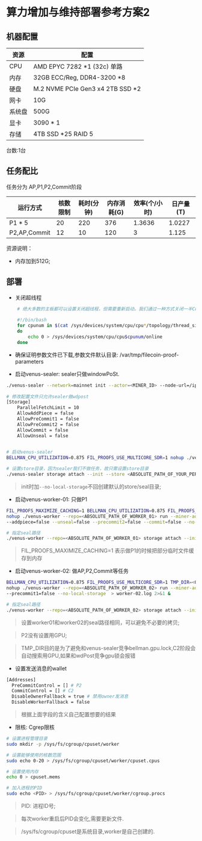 # 算力增加与维持部署参考方案2

## 机器配置

|  资源   | 配置  |
|  ----  | ----  |
|  CPU   | AMD EPYC 7282 *1 (32c) 单路 |
| 内存  | 32GB ECC/Reg, DDR4-3200 *8 |
| 硬盘  | M.2 NVME PCIe Gen3 x4 2TB SSD *2 |
| 网卡  | 10G |
| 系统盘  | 500G |
| 显卡  | 3090 * 1 |
| 存储  | 4TB SSD *25 RAID 5 |

台数:1台

## 任务配比

任务分为 AP,P1,P2,Commit阶段
	
|  运行方式   | 核数限制  |  耗时(分钟) |  内存消耗(G) |  效率(个/小时) | 日产量(T) |
|  -----------  | -----  |  ---------  |  ----------  |  ------------  | -------  |
|     P1 * 5    |   20  |    220      |   376   |   1.3636   |  1.0227  |
|  P2,AP,Commit |   12  |    10    |   120   |      3     |  1.125   |

资源说明：
- 内存加到512G;

## 部署

- 关闭超线程
```bash
    # 绝大多数的主板都可以设置关闭超线程，但需要重新启动。我们通过一种方式关闭一半CPU的映射关系来做到相同的效果，这种方式不需要重启，但是每次重启都会失效。
    
    #!/bin/bash
    for cpunum in $(cat /sys/devices/system/cpu/cpu*/topology/thread_siblings_list | cut -s -d, -f2- | tr ',' '\n' | sort -un)
    do
        echo 0 > /sys/devices/system/cpu/cpu$cpunum/online
    done
```

- 确保证明参数文件已下载,参数文件默认目录: /var/tmp/filecoin-proof-parameters

- 启动venus-sealer: sealer只做windowPoSt.
```sh
./venus-sealer --network=mainnet init --actor=<MINER_ID> --node-url=/ip4/<IP_ADDRESS_OF_VENUS/tcp/3453 --messager-url=/ip4/<IP_ADDRESS_OF_VENUS_MESSAGER>/tcp/<PORT_OF_VENUS_MESSAGER> --gateway-url=/ip4/<IP_ADDRESS_OF_VENUS_GATEWAY>/tcp/<PORT_OF_VENUS_GATEWAY> --auth-token <AUTH_TOKEN_FOR_ACCOUNT_NAME> --no-local-storage
    
# 修改配置文件只允许sealer做wdpost
[Storage]
    ParallelFetchLimit = 10
    AllowAddPiece = false
    AllowPreCommit1 = false
    AllowPreCommit2 = false
    AllowCommit = false
    AllowUnseal = false
    

# 启动venus-sealer
BELLMAN_CPU_UTILIZATION=0.875 FIL_PROOFS_USE_MULTICORE_SDR=1 nohup ./venus-sealer run > sealer.log 2>&1 &

# 设置store目录，因为sealer我们不做任务，故只需设置store目录
./venus-sealer storage attach --init --store <ABSOLUTE_PATH_OF_YOUR_PERMANENT_STORAGE>
```

> init时加`--no-local-storage`不回创建默认的store/seal目录;

- 启动venus-worker-01: 只做P1
```bash
FIL_PROOFS_MAXIMIZE_CACHING=1 BELLMAN_CPU_UTILIZATION=0.875 FIL_PROOFS_USE_MULTICORE_SDR=1 \
nohup ./venus-worker --repo=<ABSOLUTE_PATH_OF_WORKER_01> run --miner-addr=/ip4/127.0.0.1/tcp/2345 --miner-token=<sealer token> \
--addpiece=false --unseal=false --precommit2=false --commit=false --no-local-storage  > worker-01.log 2>&1 &

# 指定seal路径
./venus-worker --repo=<ABSOLUTE_PATH_OF_WORKER_01> storage attach --init --seal <ABSOLUTE_LOCAL_PATH>
```
> FIL_PROOFS_MAXIMIZE_CACHING=1 表示做P1的时候把部分临时文件缓存到内存

- 启动venus-worker-02: 做AP,P2,Commit等任务

```bash
BELLMAN_CPU_UTILIZATION=0.875 FIL_PROOFS_USE_MULTICORE_SDR=1 TMP_DIR=<OTHER_PATH> \
nohup ./venus-worker --repo=<ABSOLUTE_PATH_OF_WORKER_02> run --miner-addr=/ip4/127.0.0.1/tcp/2345 --miner-token=<sealer token> \
--precommit1=false --no-local-storage  > worker-02.log 2>&1 &

# 指定seal路径
./venus-worker --repo=<ABSOLUTE_PATH_OF_WORKER_02> storage attach --init --seal <ABSOLUTE_LOCAL_PATH>
```

> 设置worker01和worker02的seal路径相同，可以避免不必要的拷贝;

> P2没有设置用GPU;

> TMP_DIR目的是为了避免和venus-sealer竞争bellman.gpu.lock,C2阶段会自动搜索用GPU,如果和wdPost竞争gpu锁会报错

- 设置发送消息的wallet

```sh
[Addresses]
  PreCommitControl = [] # P2
  CommitControl = [] # C2
  DisableOwnerFallback = true # 禁用owner发消息
  DisableWorkerFallback = false
```
> 根据上面字段的含义自己配置想要的结果

- 限核: Cgrep限核

```bash
# 设置进程管理目录
sudo mkdir -p /sys/fs/cgroup/cpuset/worker

# 设置能够使用的核数范围
sudo echo 0-20 > /sys/fs/cgroup/cpuset/worker/cpuset.cpus

# 设置使用内存
echo 0 > cpuset.mems

# 加入进程的PID
sudo echo <PID> > /sys/fs/cgroup/cpuset/worker/cgroup.procs

```

> PID: 进程ID号;

> 每次worker重启后PID会变化,需要更新文件.

> /sys/fs/cgroup/cpuset是系统目录,worker是自己创建的.
